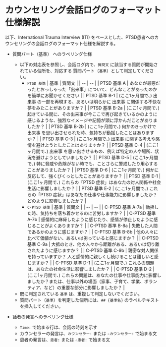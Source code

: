 # カウンセリング会話ログのフォーマット仕様解説

以下、International Trauma Interview (ITI) をベースとした、PTSD患者へのカウンセリングの会話ログのフォーマット仕様を解説する。

* 質問パート（基準） へのラベリング仕様
  * 以下の対応表を参照し、会話ログ内で、`質問文` に該当する質問が開始されている個所を、対応する 質問パート（`基準`）として判定してください。
    * `PTSD 基準`
      | 基準 | 質問文 |
      | -- | -- |
      | PTSD 基準 A    | あなたが最悪だったとおっしゃった「出来事」について、どんなことがあったのかを簡単にお聞かせください |
      | PTSD 基準 B-1  | (ここ1ヶ⽉間で、) 出来事 の⼀部を再現する、あるいは明らかに 出来事 に関係する不快な夢をみたことがありますか？ |
      | PTSD 基準 B-2a | (ここ1ヶ⽉間で、) 起きている間に、その出来事が今ここで再び起きているかのように感じるような、強烈なイメージや記憶が頭に浮かんだことがありましたか？ |
      | PTSD 基準 B-2b | (ここ1ヶ⽉間で、) 何かのきっかけで 出来事 を思い出させられた時、気持ちが動揺したことはありますか？ |
      | PTSD 基準 C-3  | (ここ1ヶ⽉間で、) 出来事 に関する考えや感情を避けようとしたことはありますか？ |
      | PTSD 基準 C-4  | (ここ1ヶ⽉間で、) 出来事 を思い出させるもの、例えば特定の人や場所、状況を避けようとしていましたか？ |
      | PTSD 基準 D-5  | (ここ1ヶ⽉間で、) 特に脅威や危険がない時でも、ことさらに警戒したり用心することがありましたか？ |
      | PTSD 基準 D-6  | (ここ1ヶ⽉間で、) 何かに反応して、強くびくっとしたことがありますか？ |
      | PTSD 基準 E-1  | (ここ1ヶ⽉間で、) これらの「PTSD 症状」はあなたの対人関係や社会生活に影響しましたか？ |
      | PTSD 基準 E-2  | (ここ1ヶ⽉間で、) これらの「PTSD 症状」はあなたの仕事や仕事能⼒に影響しましたか？どのように影響しましたか？ |
    * `C-PTSD 基準`
      | 基準 | 質問文 |
      | -- | -- |
      | C-PTSD 基準 A-7a | 動揺した時、気持ちを落ち着かせるのに苦労しますか？ |
      | C-PTSD 基準 A-7b | 感情的に麻痺したように感じたり、感情が停止したように感じることがよくありますか？ |
      | C-PTSD 基準 B-8a | 失敗した人間であるかのように感じますか？ |
      | C-PTSD 基準 B-8b | 他の人々に比べて価値がない、あるいは劣っていると感じますか？ |
      | C-PTSD 基準 C-9a | 大抵のとき、他の人々から距離がある、あるいは切り離されたように感じますか？ |
      | C-PTSD 基準 C-9b | 親密な対人関係を持っていますか？ 人と感情的に親しくし続けることは難しいと感じますか？ |
      | C-PTSD 基準 D-1  | (ここ1ヶ月間で、) これらの問題は、あなたの社会生活に影響しましたか？ |
      | C-PTSD 基準 D-2  | (ここ1ヶ月間で、) これらの問題は、あなたの仕事や仕事能力に影響しましたか？または、仕事以外の場面（家事、子育て、学業、ボランティア、など）の重要な部分に影響しましたか？ |
  * 既に判定されている `基準` は、重複して判定しないでください。
  * 質問パート（`基準`）を判定した個所には、`## {基準名}` のラベルテキストを挿入してください。

* 話者の発言へのラベリング仕様
  * `Time:` で始まる行は、会話の時刻を示す
  * カウンセラーの発言は、`カウンセラー:` または `☆カウンセラー:` で始まる文
  * 患者の発言は、`患者:` または `☆患者:` で始まる文
